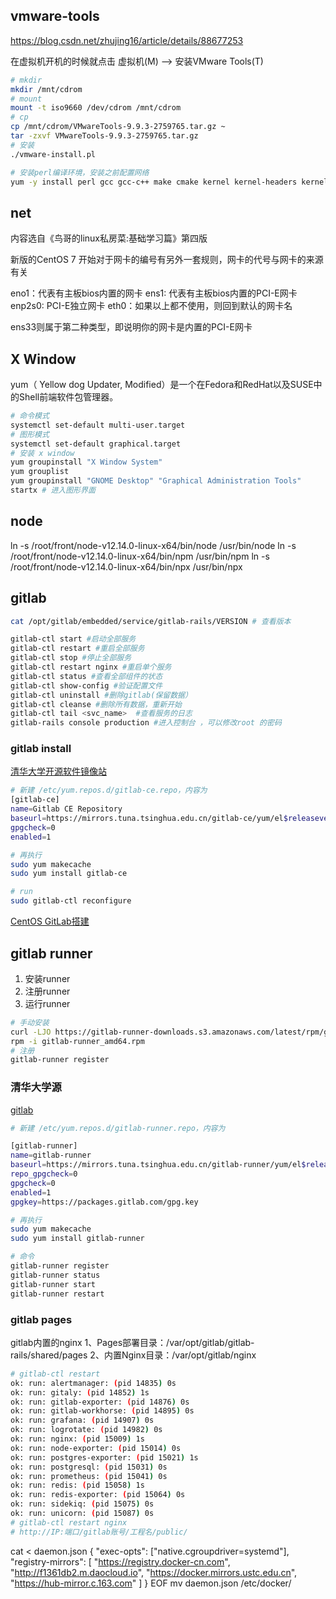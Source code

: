

## vmware-tools
https://blog.csdn.net/zhujing16/article/details/88677253

在虚拟机开机的时候就点击 虚拟机(M) --> 安装VMware Tools(T)
```sh
# mkdir
mkdir /mnt/cdrom
# mount
mount -t iso9660 /dev/cdrom /mnt/cdrom
# cp
cp /mnt/cdrom/VMwareTools-9.9.3-2759765.tar.gz ~
tar -zxvf VMwareTools-9.9.3-2759765.tar.gz
# 安装
./vmware-install.pl

# 安装perl编译环境，安装之前配置网络
yum -y install perl gcc gcc-c++ make cmake kernel kernel-headers kernel-devel net-tools
```

## net
内容选自《鸟哥的linux私房菜:基础学习篇》第四版

新版的CentOS 7 开始对于网卡的编号有另外一套规则，网卡的代号与网卡的来源有关

eno1：代表有主板bios内置的网卡
ens1: 代表有主板bios内置的PCI-E网卡
enp2s0: PCI-E独立网卡
eth0：如果以上都不使用，则回到默认的网卡名

ens33则属于第二种类型，即说明你的网卡是内置的PCI-E网卡

## X Window 
yum（ Yellow dog Updater, Modified）是一个在Fedora和RedHat以及SUSE中的Shell前端软件包管理器。
```sh
# 命令模式
systemctl set-default multi-user.target
# 图形模式
systemctl set-default graphical.target 
# 安装 x window
yum groupinstall "X Window System"
yum grouplist
yum groupinstall "GNOME Desktop" "Graphical Administration Tools"
startx # 进入图形界面
```

## node
ln -s /root/front/node-v12.14.0-linux-x64/bin/node /usr/bin/node
ln -s /root/front/node-v12.14.0-linux-x64/bin/npm /usr/bin/npm
ln -s /root/front/node-v12.14.0-linux-x64/bin/npx /usr/bin/npx

## gitlab
```sh
cat /opt/gitlab/embedded/service/gitlab-rails/VERSION # 查看版本

gitlab-ctl start #启动全部服务
gitlab-ctl restart #重启全部服务
gitlab-ctl stop #停止全部服务
gitlab-ctl restart nginx #重启单个服务
gitlab-ctl status #查看全部组件的状态
gitlab-ctl show-config #验证配置文件
gitlab-ctl uninstall #删除gitlab(保留数据）
gitlab-ctl cleanse #删除所有数据，重新开始
gitlab-ctl tail <svc_name>  #查看服务的日志
gitlab-rails console production #进入控制台 ，可以修改root 的密码
```
### gitlab install

[清华大学开源软件镜像站](https://mirror.tuna.tsinghua.edu.cn/help/gitlab-ce/)
```sh
# 新建 /etc/yum.repos.d/gitlab-ce.repo，内容为
[gitlab-ce]
name=Gitlab CE Repository
baseurl=https://mirrors.tuna.tsinghua.edu.cn/gitlab-ce/yum/el$releasever/
gpgcheck=0
enabled=1

# 再执行
sudo yum makecache
sudo yum install gitlab-ce

# run
sudo gitlab-ctl reconfigure
```
[CentOS GitLab搭建](https://segmentfault.com/a/1190000021753705)


## gitlab runner
1. 安装runner
2. 注册runner
3. 运行runner

```sh
# 手动安装
curl -LJO https://gitlab-runner-downloads.s3.amazonaws.com/latest/rpm/gitlab-runner_amd64.rpm
rpm -i gitlab-runner_amd64.rpm
# 注册
gitlab-runner register
```

### 清华大学源
[gitlab](https://mirror.tuna.tsinghua.edu.cn/help/gitlab-runner/)
```sh
# 新建 /etc/yum.repos.d/gitlab-runner.repo，内容为

[gitlab-runner]
name=gitlab-runner
baseurl=https://mirrors.tuna.tsinghua.edu.cn/gitlab-runner/yum/el$releasever-$basearch/
repo_gpgcheck=0
gpgcheck=0
enabled=1
gpgkey=https://packages.gitlab.com/gpg.key

# 再执行
sudo yum makecache
sudo yum install gitlab-runner

# 命令
gitlab-runner register
gitlab-runner status
gitlab-runner start
gitlab-runner restart
```


### gitlab pages
gitlab内置的nginx
1、Pages部署目录：/var/opt/gitlab/gitlab-rails/shared/pages
2、内置Nginx目录：/var/opt/gitlab/nginx
```sh
# gitlab-ctl restart
ok: run: alertmanager: (pid 14835) 0s
ok: run: gitaly: (pid 14852) 1s
ok: run: gitlab-exporter: (pid 14876) 0s
ok: run: gitlab-workhorse: (pid 14895) 0s
ok: run: grafana: (pid 14907) 0s
ok: run: logrotate: (pid 14982) 0s
ok: run: nginx: (pid 15009) 1s
ok: run: node-exporter: (pid 15014) 0s
ok: run: postgres-exporter: (pid 15021) 1s
ok: run: postgresql: (pid 15031) 0s
ok: run: prometheus: (pid 15041) 0s
ok: run: redis: (pid 15058) 1s
ok: run: redis-exporter: (pid 15064) 0s
ok: run: sidekiq: (pid 15075) 0s
ok: run: unicorn: (pid 15087) 0s
# gitlab-ctl restart nginx
# http://IP:端口/gitlab账号/工程名/public/
```



cat <<EOF > daemon.json
{
  "exec-opts": ["native.cgroupdriver=systemd"],
  "registry-mirrors": [
    "https://registry.docker-cn.com", 
    "http://f1361db2.m.daocloud.io", 
    "https://docker.mirrors.ustc.edu.cn",
    "https://hub-mirror.c.163.com"
  ]
}
EOF
mv daemon.json /etc/docker/